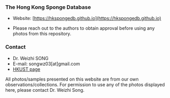 
###  The Hong Kong Sponge Database 

+ Website: [https://hkspongedb.github.io](https://hkspongedb.github.io)

+ Please reach out to the authors to obtain approval before using any photos from this repository.


### Contact 

+ Dr. Weizhi SONG 
+ E-mail: songwz03[at]gmail.com
+ [HKUST page](https://facultyprofiles.hkust.edu.hk/profiles.php?profile=weizhi-song-ocessongwz)


All photos/samples presented on this website are from our own observations/collections.
For permission to use any of the photos displayed here, please contact Dr. Weizhi Song.


